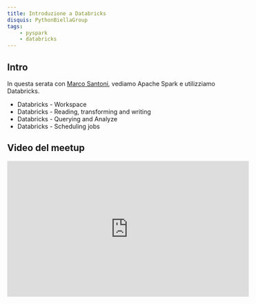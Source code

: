 ```yaml
---
title: Introduzione a Databricks
disquis: PythonBiellaGroup
tags:
    - pyspark
    - databricks
---
```


## Intro

In questa serata con [Marco Santoni](https://www.linkedin.com/in/msantoni/), vediamo Apache Spark e utilizziamo Databricks.

* Databricks - Workspace
* Databricks - Reading, transforming and writing
* Databricks - Querying and Analyze
* Databricks - Scheduling jobs


## Video del meetup
<iframe width="560" height="315" src="https://www.youtube.com/embed/m0OiFDBJ0Rw?si=uNkyn5fjq6fsKPHz" title="YouTube video player" frameborder="0" allow="accelerometer; autoplay; clipboard-write; encrypted-media; gyroscope; picture-in-picture; web-share" allowfullscreen></iframe>